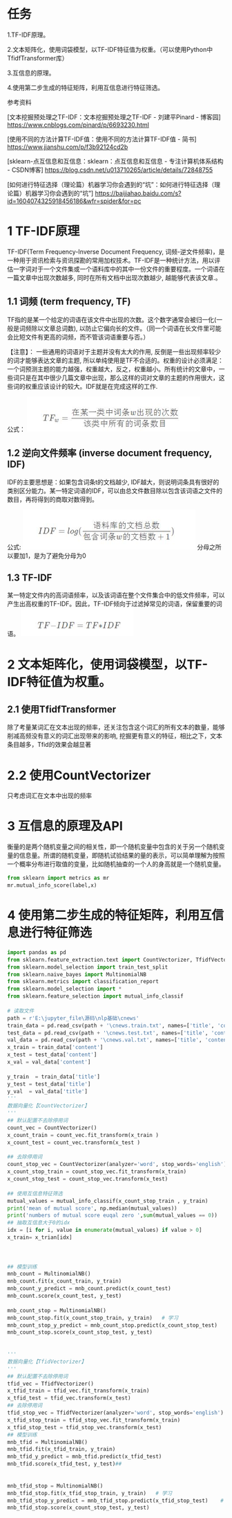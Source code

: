 # 任务

1.TF-IDF原理。

2.文本矩阵化，使用词袋模型，以TF-IDF特征值为权重。（可以使用Python中TfidfTransformer库）

3.互信息的原理。

4.使用第二步生成的特征矩阵，利用互信息进行特征筛选。

参考资料

[文本挖掘预处理之TF-IDF：文本挖掘预处理之TF-IDF - 刘建平Pinard - 博客园] https://www.cnblogs.com/pinard/p/6693230.html 

[使用不同的方法计算TF-IDF值：使用不同的方法计算TF-IDF值 - 简书] https://www.jianshu.com/p/f3b92124cd2b

[sklearn-点互信息和互信息：sklearn：点互信息和互信息 - 专注计算机体系结构 - CSDN博客] https://blog.csdn.net/u013710265/article/details/72848755

[如何进行特征选择（理论篇）机器学习你会遇到的“坑”：如何进行特征选择（理论篇）机器学习你会遇到的“坑”] https://baijiahao.baidu.com/s?id=1604074325918456186&wfr=spider&for=pc

# 1 TF-IDF原理
TF-IDF(Term Frequency-Inverse Document Frequency, 词频-逆文件频率)，是一种用于资讯检索与资讯探勘的常用加权技术。TF-IDF是一种统计方法，用以评估一字词对于一个文件集或一个语料库中的其中一份文件的重要程度。一个词语在一篇文章中出现次数越多, 同时在所有文档中出现次数越少, 越能够代表该文章.。

## 1.1 词频 (term frequency, TF)
TF指的是某一个给定的词语在该文件中出现的次数。这个数字通常会被归一化(一般是词频除以文章总词数), 以防止它偏向长的文件。（同一个词语在长文件里可能会比短文件有更高的词频，而不管该词语重要与否。）

【注意】： 一些通用的词语对于主题并没有太大的作用, 反倒是一些出现频率较少的词才能够表达文章的主题, 所以单纯使用是TF不合适的。权重的设计必须满足：一个词预测主题的能力越强，权重越大，反之，权重越小。所有统计的文章中，一些词只是在其中很少几篇文章中出现，那么这样的词对文章的主题的作用很大，这些词的权重应该设计的较大。IDF就是在完成这样的工作.

公式：
![image](https://github.com/wang-tingxuan/NLP-learning-advanced-punching/blob/master/task-03-%E7%89%B9%E5%BE%81%E9%80%89%E6%8B%A9/TFw.JPG)

## 1.2 逆向文件频率 (inverse document frequency, IDF)
IDF的主要思想是：如果包含词条t的文档越少, IDF越大，则说明词条具有很好的类别区分能力。某一特定词语的IDF，可以由总文件数目除以包含该词语之文件的数目，再将得到的商取对数得到。

公式:
![image](https://github.com/wang-tingxuan/NLP-learning-advanced-punching/blob/master/task-03-%E7%89%B9%E5%BE%81%E9%80%89%E6%8B%A9/IDF.JPG)
分母之所以要加1，是为了避免分母为0

## 1.3 TF-IDF
某一特定文件内的高词语频率，以及该词语在整个文件集合中的低文件频率，可以产生出高权重的TF-IDF。因此，TF-IDF倾向于过滤掉常见的词语，保留重要的词语。
![image](https://github.com/wang-tingxuan/NLP-learning-advanced-punching/blob/master/task-03-%E7%89%B9%E5%BE%81%E9%80%89%E6%8B%A9/TF-IDF.JPG)

# 2 文本矩阵化，使用词袋模型，以TF-IDF特征值为权重。
## 2.1 使用TfidfTransformer
除了考量某词汇在文本出现的频率，还关注包含这个词汇的所有文本的数量，能够削减高频没有意义的词汇出现带来的影响, 挖掘更有意义的特征，相比之下，文本条目越多，Tfid的效果会越显著

# 2.2 使用CountVectorizer
只考虑词汇在文本中出现的频率

# 3 互信息的原理及API
衡量的是两个随机变量之间的相关性，即一个随机变量中包含的关于另一个随机变量的信息量。所谓的随机变量，即随机试验结果的量的表示，可以简单理解为按照一个概率分布进行取值的变量，比如随机抽查的一个人的身高就是一个随机变量。

```python
from sklearn import metrics as mr
mr.mutual_info_score(label,x)
```
# 4 使用第二步生成的特征矩阵，利用互信息进行特征筛选
```python
import pandas as pd
from sklearn.feature_extraction.text import CountVectorizer, TfidfVectorizer
from sklearn.model_selection import train_test_split
from sklearn.naive_bayes import MultinomialNB
from sklearn.metrics import classification_report
from sklearn.model_selection import *
from sklearn.feature_selection import mutual_info_classif

# 读取文件
path = r'E:\jupyter_file\源码\nlp基础\cnews'
train_data = pd.read_csv(path + '\cnews.train.txt', names=['title', 'content'], sep='\t',engine='python',encoding='UTF-8')  # (50000, 2)
test_data = pd.read_csv(path + '\cnews.test.txt', names=['title', 'content'], sep='\t',engine='python',encoding='UTF-8')  # (10000, 2)
val_data = pd.read_csv(path + '\cnews.val.txt', names=['title', 'content'], sep='\t',engine='python',encoding='UTF-8')  # (5000, 2)
x_train = train_data['content']
x_test = test_data['content']
x_val = val_data['content']

y_train  = train_data['title']
y_test = test_data['title']
y_val  = val_data['title']
'''
数据向量化【CountVectorizer】
'''
## 默认配置不去除停用词
count_vec = CountVectorizer()
x_count_train = count_vec.fit_transform(x_train )
x_count_test = count_vec.transform(x_test )

## 去除停用词
count_stop_vec = CountVectorizer(analyzer='word', stop_words='english')
x_count_stop_train = count_stop_vec.fit_transform(x_train)
x_count_stop_test = count_stop_vec.transform(x_test)

## 使用互信息特征筛选
mutual_values = mutual_info_classif(x_count_stop_train , y_train)
print('mean of mutual score', np.median(mutual_values))
print('numbers of mutual score euqal zero ',sum(mutual_values == 0))
## 抽取互信息大于0的idx
idx = [i for i, value in enumerate(mutual_values) if value > 0]
x_train= x_trian[idx]



## 模型训练
mnb_count = MultinomialNB()
mnb_count.fit(x_count_train, y_train)
mnb_count_y_predict = mnb_count.predict(x_count_test)
mnb_count.score(x_count_test, y_test)

mnb_count_stop = MultinomialNB()
mnb_count_stop.fit(x_count_stop_train, y_train)   # 学习
mnb_count_stop_y_predict = mnb_count_stop.predict(x_count_stop_test)
mnb_count_stop.score(x_count_stop_test, y_test)


'''
数据向量化【TfidVectorizer】
'''
## 默认配置不去除停用词
tfid_vec = TfidfVectorizer()
x_tfid_train = tfid_vec.fit_transform(x_train)
x_tfid_test = tfid_vec.transform(x_test)
## 去除停用词
tfid_stop_vec = TfidfVectorizer(analyzer='word', stop_words='english')
x_tfid_stop_train = tfid_stop_vec.fit_transform(x_train)
x_tfid_stop_test = tfid_stop_vec.transform(x_test)
## 模型训练
mnb_tfid = MultinomialNB()
mnb_tfid.fit(x_tfid_train, y_train)
mnb_tfid_y_predict = mnb_tfid.predict(x_tfid_test)
mnb_tfid.score(x_tfid_test, y_test)## 


mnb_tfid_stop = MultinomialNB()
mnb_tfid_stop.fit(x_tfid_stop_train, y_train)   # 学习
mnb_tfid_stop_y_predict = mnb_tfid_stop.predict(x_tfid_stop_test)    # 预测
mnb_tfid_stop.score(x_count_stop_test, y_test)
```
